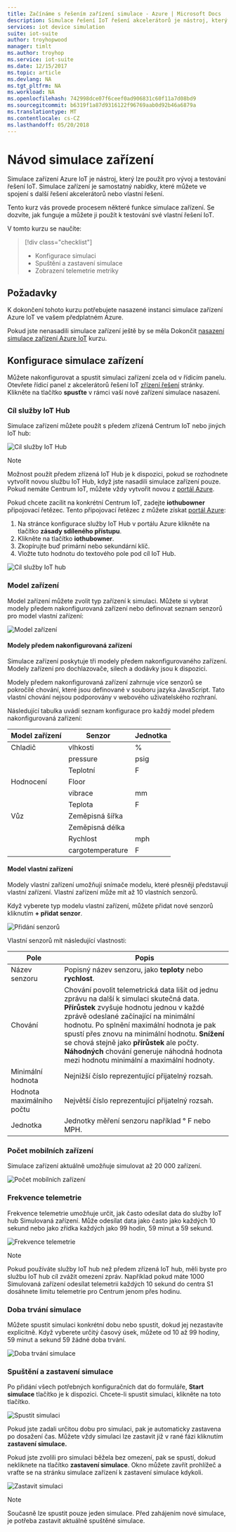```yaml
---
title: Začínáme s řešením zařízení simulace - Azure | Microsoft Docs
description: Simulace řešení IoT řešení akcelerátorů je nástroj, který lze použít pro vývoj a testování řešení IoT. Služba simulace je samostatný nabídka, která používá ve spojení s další řešení akcelerátorů nebo použít s vlastní řešení.
services: iot device simulation
suite: iot-suite
author: troyhopwood
manager: timlt
ms.author: troyhop
ms.service: iot-suite
ms.date: 12/15/2017
ms.topic: article
ms.devlang: NA
ms.tgt_pltfrm: NA
ms.workload: NA
ms.openlocfilehash: 742998dce07f6ceef0ad906831c60f11a7d08bd9
ms.sourcegitcommit: b6319f1a87d9316122f96769aab0d92b46a6879a
ms.translationtype: MT
ms.contentlocale: cs-CZ
ms.lasthandoff: 05/20/2018
---
```

# <a name="device-simulation-walkthrough"></a>Návod simulace zařízení

Simulace zařízení Azure IoT je nástroj, který lze použít pro vývoj a testování řešení IoT. Simulace zařízení je samostatný nabídky, které můžete ve spojení s další řešení akcelerátorů nebo vlastní řešení.

Tento kurz vás provede procesem některé funkce simulace zařízení. Se dozvíte, jak funguje a můžete ji použít k testování své vlastní řešení IoT.

V tomto kurzu se naučíte:

>[!div class="checklist"]
> * Konfigurace simulaci
> * Spuštění a zastavení simulace
> * Zobrazení telemetrie metriky

## <a name="prerequisites"></a>Požadavky

K dokončení tohoto kurzu potřebujete nasazené instanci simulace zařízení Azure IoT ve vašem předplatném Azure.

Pokud jste nenasadili simulace zařízení ještě by se měla Dokončit [nasazení simulace zařízení Azure IoT](iot-accelerators-device-simulation-deploy.md) kurzu.

## <a name="configuring-device-simulation"></a>Konfigurace simulace zařízení

Můžete nakonfigurovat a spustit simulaci zařízení zcela od v řídicím panelu. Otevřete řídicí panel z akcelerátorů řešení IoT [zřízení řešení](https://www.azureiotsuite.com/) stránky. Klikněte na tlačítko **spusťte** v rámci vaší nové zařízení simulace nasazení.

### <a name="target-iot-hub"></a>Cíl služby IoT Hub

Simulace zařízení můžete použít s předem zřízená Centrum IoT nebo jiných IoT hub:

![Cíl služby IoT Hub](./media/iot-accelerators-device-simulation-explore/targethub.png)

> [!NOTE]
> Možnost použít předem zřízená IoT Hub je k dispozici, pokud se rozhodnete vytvořit novou službu IoT Hub, když jste nasadili simulace zařízení pouze. Pokud nemáte Centrum IoT, můžete vždy vytvořit novou z [portál Azure](https://portal.azure.com).

Pokud chcete zacílit na konkrétní Centrum IoT, zadejte **iothubowner** připojovací řetězec. Tento připojovací řetězec z můžete získat [portál Azure](https://portal.azure.com):

1. Na stránce konfigurace služby IoT Hub v portálu Azure klikněte na tlačítko **zásady sdíleného přístupu**.
1. Klikněte na tlačítko **iothubowner**.
1. Zkopírujte buď primární nebo sekundární klíč.
1. Vložte tuto hodnotu do textového pole pod cíl IoT Hub.

![Cíl služby IoT hub](./media/iot-accelerators-device-simulation-explore/connectionstring.png)

### <a name="device-model"></a>Model zařízení

Model zařízení můžete zvolit typ zařízení k simulaci. Můžete si vybrat modely předem nakonfigurovaná zařízení nebo definovat seznam senzorů pro model vlastní zařízení:

![Model zařízení](./media/iot-accelerators-device-simulation-explore/devicemodel.png)

#### <a name="pre-configured-device-models"></a>Modely předem nakonfigurovaná zařízení

Simulace zařízení poskytuje tři modely předem nakonfigurovaného zařízení. Modely zařízení pro dochlazovače, silech a dodávky jsou k dispozici.

Modely předem nakonfigurovaná zařízení zahrnuje více senzorů se pokročilé chování, které jsou definované v souboru jazyka JavaScript. Tato vlastní chování nejsou podporovány v webového uživatelského rozhraní. 

Následující tabulka uvádí seznam konfigurace pro každý model předem nakonfigurovaná zařízení:

| Model zařízení | Senzor | Jednotka | 
| -------------| ------ | -----| 
| Chladič | vlhkosti | % |
| | pressure | psig | 
| | Teplotní | F | 
| Hodnocení | Floor | 
| | vibrace | mm | 
| | Teplota | F | 
| Vůz | Zeměpisná šířka | |
| | Zeměpisná délka | | 
| | Rychlost | mph | 
| | cargotemperature | F | 

#### <a name="custom-device-model"></a>Model vlastní zařízení

Modely vlastní zařízení umožňují snímače modelu, které přesněji představují vlastní zařízení. Vlastní zařízení může mít až 10 vlastních senzorů.

Když vyberete typ modelu vlastní zařízení, můžete přidat nové senzorů kliknutím **+ přidat senzor**.

![Přidání senzorů](./media/iot-accelerators-device-simulation-explore/customsensors.png)

Vlastní senzorů mít následující vlastnosti:

| Pole | Popis |
| ----- | ----------- |
| Název senzoru | Popisný název senzoru, jako **teploty** nebo **rychlost**. |
| Chování | Chování povolit telemetrická data lišit od jednu zprávu na další k simulaci skutečná data. **Přírůstek** zvyšuje hodnotu jednou v každé zprávě odeslané začínající na minimální hodnotu. Po splnění maximální hodnota je pak spustí přes znovu na minimální hodnotu. **Snížení** se chová stejně jako **přírůstek** ale počty. **Náhodných** chování generuje náhodná hodnota mezi hodnotu minimální a maximální hodnoty. |
| Minimální hodnota | Nejnižší číslo reprezentující přijatelný rozsah. |
| Hodnota maximálního počtu | Největší číslo reprezentující přijatelný rozsah. |
| Jednotka | Jednotky měření senzoru například ° F nebo MPH. |

### <a name="number-of-devices"></a>Počet mobilních zařízení

Simulace zařízení aktuálně umožňuje simulovat až 20 000 zařízení.

![Počet mobilních zařízení](./media/iot-accelerators-device-simulation-explore/numberofdevices.png)

### <a name="telemetry-frequency"></a>Frekvence telemetrie

Frekvence telemetrie umožňuje určit, jak často odesílat data do služby IoT hub Simulovaná zařízení. Může odesílat data jako často jako každých 10 sekund nebo jako zřídka každých jako 99 hodin, 59 minut a 59 sekund.

![Frekvence telemetrie](./media/iot-accelerators-device-simulation-explore/frequency.png)

> [!NOTE]
> Pokud používáte služby IoT hub než předem zřízená IoT hub, měli byste pro službu IoT hub cíl zvážit omezení zpráv. Například pokud máte 1000 Simulovaná zařízení odesílat telemetrii každých 10 sekund do centra S1 dosáhnete limitu telemetrie pro Centrum jenom přes hodinu.

### <a name="simulation-duration"></a>Doba trvání simulace

Můžete spustit simulaci konkrétní dobu nebo spustit, dokud jej nezastavíte explicitně. Když vyberete určitý časový úsek, můžete od 10 až 99 hodiny, 59 minut a sekund 59 žádné doba trvání.

![Doba trvání simulace](./media/iot-accelerators-device-simulation-explore/duration.png)

### <a name="start-and-stop-the-simulation"></a>Spuštění a zastavení simulace

Po přidání všech potřebných konfiguračních dat do formuláře, **Start simulace** tlačítko je k dispozici. Chcete-li spustit simulaci, klikněte na toto tlačítko.

![Spustit simulaci](./media/iot-accelerators-device-simulation-explore/start.png)

Pokud jste zadali určitou dobu pro simulaci, pak je automaticky zastavena po dosažení čas. Můžete vždy simulaci lze zastavit již v rané fázi kliknutím **zastavení simulace.**

Pokud jste zvolili pro simulaci běžela bez omezení, pak se spustí, dokud nekliknete na tlačítko **zastavení simulace**. Okno můžete zavřít prohlížeč a vraťte se na stránku simulace zařízení k zastavení simulace kdykoli.

![Zastavit simulaci](./media/iot-accelerators-device-simulation-explore/stop.png)

> [!NOTE]
> Současně lze spustit pouze jeden simulace. Před zahájením nové simulace, je potřeba zastavit aktuálně spuštěné simulace.
